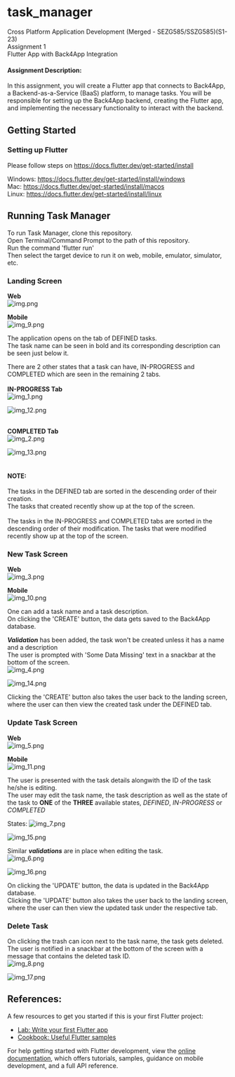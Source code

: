 # task_manager

Cross Platform Application Development (Merged - SEZG585/SSZG585)(S1-23) <br />
Assignment 1 <br />
Flutter App with Back4App Integration

#### Assignment Description:
In this assignment, you will create a Flutter app that connects to Back4App, a Backend-as-a-Service (BaaS) platform, to manage tasks. You will be responsible for setting up the Back4App backend, creating the Flutter app, and implementing the necessary functionality to interact with the backend.

## Getting Started

### Setting up Flutter
Please follow steps on
https://docs.flutter.dev/get-started/install

Windows: https://docs.flutter.dev/get-started/install/windows <br />
Mac: https://docs.flutter.dev/get-started/install/macos <br />
Linux: https://docs.flutter.dev/get-started/install/linux <br />

## Running Task Manager
To run Task Manager, clone this repository.<br />
Open Terminal/Command Prompt to the path of this repository. <br />
Run the command 'flutter run' <br />
Then select the target device to run it on web, mobile, emulator, simulator, etc.

### Landing Screen
**Web** <br />
![img.png](img.png)

**Mobile** <br />
![img_9.png](img_9.png)

The application opens on the tab of DEFINED tasks. <br />
The task name can be seen in bold and its corresponding description can be seen just below it.

There are 2 other states that a task can have, IN-PROGRESS and COMPLETED which are seen in the remaining 2 tabs.
<br />
<br /> <strong> IN-PROGRESS Tab </strong> <br />
![img_1.png](img_1.png)

![img_12.png](img_12.png)

<br /> <strong> COMPLETED Tab </strong> <br />
![img_2.png](img_2.png)

![img_13.png](img_13.png)
<br />
<br />

#### NOTE:

The tasks in the DEFINED tab are sorted in the descending order of their creation. <br />
The tasks that created recently show up at the top of the screen.
<br />
<br />
The tasks in the IN-PROGRESS and COMPLETED tabs are sorted in the descending order of their modification.
The tasks that were modified recently show up at the top of the screen.<br />

### New Task Screen
**Web** <br />
![img_3.png](img_3.png)

**Mobile** <br />
![img_10.png](img_10.png)

One can add a task name and a task description. <br />
On clicking the 'CREATE' button, the data gets saved to the Back4App database. <br />

**_Validation_** has been added, the task won't be created unless it has a name and a description <br />
The user is prompted with 'Some Data Missing' text in a snackbar at the bottom of the screen. <br />
![img_4.png](img_4.png)

![img_14.png](img_14.png)

Clicking the 'CREATE' button also takes the user back to the landing screen, where the user can then view the created task under the DEFINED tab. <br />

### Update Task Screen
**Web** <br />
![img_5.png](img_5.png)

**Mobile** <br />
![img_11.png](img_11.png)

The user is presented with the task details alongwith the ID of the task he/she is editing. <br />
The user may edit the task name, the task description as well as the state of the task to **ONE** of the **THREE** available states, _DEFINED_, _IN-PROGRESS_ or _COMPLETED_ <br />

States:
![img_7.png](img_7.png)

![img_15.png](img_15.png)

Similar **_validations_** are in place when editing the task.<br />
![img_6.png](img_6.png)

![img_16.png](img_16.png)

On clicking the 'UPDATE' button, the data is updated in the Back4App database. <br />
Clicking the 'UPDATE' button also takes the user back to the landing screen, where the user can then view the updated task under the respective tab. <br />

### Delete Task
On clicking the trash can icon next to the task name, the task gets deleted.<br />
The user is notified in a snackbar at the bottom of the screen with a message that contains the deleted task ID. <br />
![img_8.png](img_8.png)

![img_17.png](img_17.png)

## References:
A few resources to get you started if this is your first Flutter project:

- [Lab: Write your first Flutter app](https://docs.flutter.dev/get-started/codelab)
- [Cookbook: Useful Flutter samples](https://docs.flutter.dev/cookbook)

For help getting started with Flutter development, view the
[online documentation](https://docs.flutter.dev/), which offers tutorials,
samples, guidance on mobile development, and a full API reference.
